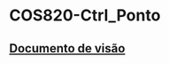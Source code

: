 # COS820-Ctrl_Ponto

## [Documento de visão](https://docs.google.com/document/d/1eIycxREwJvj9Bcb7nvyqMBD2Reb1-3pOi4AsWGx6P_E)
